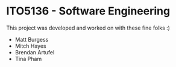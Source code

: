 # ITO5136 - Software Engineering

This project was developed and worked on with these fine folks :) 
* Matt Burgess
* Mitch Hayes
* Brendan Artufel
* Tina Pham
